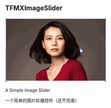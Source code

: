 ## TFMXImageSlider

![TFMXImageSlider](../SnapShots/FMXImageSlider.gif)  

A Simple Image Slider

一个简单的图片轮播控件（还不完善）